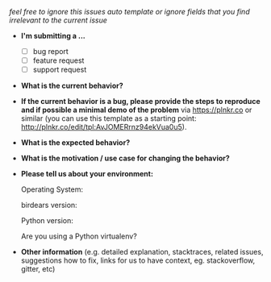 *feel free to ignore this issues auto template or ignore fields that you find irrelevant to the current issue*

* **I'm submitting a ...**
  - [ ] bug report
  - [ ] feature request
  - [ ] support request

* **What is the current behavior?**

* **If the current behavior is a bug, please provide the steps to reproduce and if possible a minimal demo of the problem** via
https://plnkr.co or similar (you can use this template as a starting point: http://plnkr.co/edit/tpl:AvJOMERrnz94ekVua0u5).

* **What is the expected behavior?**

* **What is the motivation / use case for changing the behavior?**

* **Please tell us about your environment:**

  Operating System: 

  birdears version: 

  Python version:

  Are you using a Python virtualenv?

* **Other information** (e.g. detailed explanation, stacktraces, related issues, suggestions how to fix, links for us to have context, eg. stackoverflow, gitter, etc)
